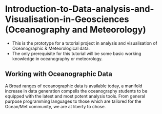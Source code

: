 # Introduction-to-Data-analysis-and-Visualisation-in-Geosciences (Oceanography and Meteorology)
* This is the prototype for a tutorial project in analysis and visualisation of Oceanographic &amp; Meteorological data.<br/>
* The only prerequisite for this tutorial will be some basic working knowledge in oceanography or meteorology.<br/>
## Working with Oceanographic Data
A Broad ranges of oceanographic data is available today, a manifold increase in data generation compells the oceanography students to be equipped with the latest and most potent analysis tools. From general purpose programming languages to those which are tailored for the Ocean/Met community, we are at liberty to chose.
